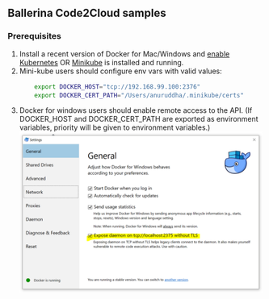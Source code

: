## Ballerina Code2Cloud samples

### Prerequisites
 1. Install a recent version of Docker for Mac/Windows and [enable Kubernetes](https://docs.docker.com/docker-for-mac/#kubernetes) OR
    [Minikube](https://kubernetes.io/docs/tasks/tools/install-minikube/) is installed and running.
 2. Mini-kube users should configure env vars with valid values: 
    ```bash
        export DOCKER_HOST="tcp://192.168.99.100:2376" 
        export DOCKER_CERT_PATH="/Users/anuruddha/.minikube/certs"
    ```
 2. Docker for windows users should enable remote access to the API.
 (If DOCKER_HOST and DOCKER_CERT_PATH are exported as environment variables, priority will be given to environment variables.)
 ![alt tag](./images/docker_for_windows.png)
  


